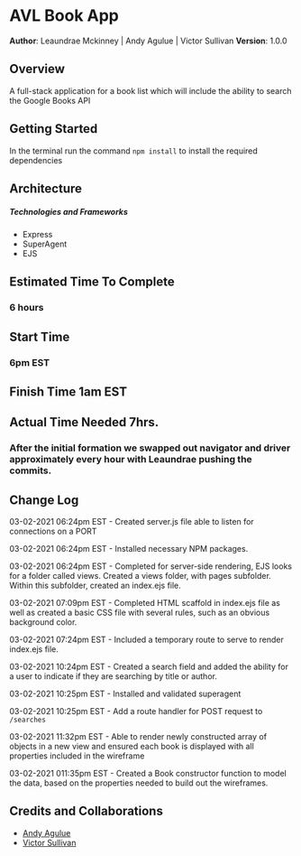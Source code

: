 # AVL Book App

**Author**: Leaundrae Mckinney | Andy Agulue | Victor Sullivan
**Version**: 1.0.0 

## Overview
A full-stack application for a book list which will include the ability to search the Google Books API

## Getting Started
In the terminal run the command `npm install` to install the required dependencies

## Architecture

##### Technologies and Frameworks
- Express
- SuperAgent
- EJS
## Estimated Time To Complete
### 6 hours
## Start Time
### 6pm EST
## Finish Time 1am EST
## Actual Time Needed 7hrs.
### After the initial formation we swapped out navigator and driver approximately every hour with Leaundrae pushing the commits.  


## Change Log
03-02-2021 06:24pm EST - Created server.js file able to listen for connections on a PORT

03-02-2021 06:24pm EST - Installed necessary NPM packages.

03-02-2021 06:24pm EST - Completed for server-side rendering, EJS looks for a folder    called views. Created a views folder, with pages subfolder. Within this subfolder, created an index.ejs file.

03-02-2021 07:09pm EST - Completed HTML scaffold in index.ejs file as well as created a basic CSS file with several rules, such as an obvious background color. 

03-02-2021 07:24pm  EST - Included a temporary route to serve to render index.ejs file.

03-02-2021 10:24pm EST - Created a search field and added the ability for a user to indicate if they are searching by title or author.

03-02-2021 10:25pm EST - Installed and validated superagent 

03-02-2021 10:25pm EST - Add a route handler for POST request to `/searches`

03-02-2021 11:32pm EST - Able to render newly constructed array of objects in a new view and ensured each book is displayed with all properties included in the wireframe

03-02-2021 011:35pm EST - Created a Book constructor function to model the data, based on the properties needed to build out the wireframes. 


## Credits and Collaborations
 
 - [Andy Agulue](https://github.com/AndyAgulue)
 - [Victor Sullivan](https://github.com/VictorSully79)

